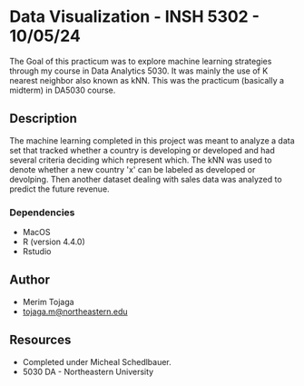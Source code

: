 # Data Visualization - INSH 5302 - 10/05/24

The Goal of this practicum was to explore machine learning strategies through my 
course in Data Analytics 5030. It was mainly the use of K nearest neighbor also
known as kNN. This was the practicum (basically a midterm) in DA5030 course.

## Description

The machine learning completed in this project was meant to analyze a data set that
tracked whether a country is developing or developed and had several criteria deciding 
which represent which. The kNN was used to denote whether a new country 'x' can be 
labeled as developed or devolping. Then another dataset dealing with sales data was 
analyzed to predict the future revenue. 

### Dependencies

- MacOS
- R (version 4.4.0)
- Rstudio

## Author

- Merim Tojaga
- tojaga.m@northeastern.edu

## Resources

- Completed under Micheal Schedlbauer.
- 5030 DA - Northeastern University

